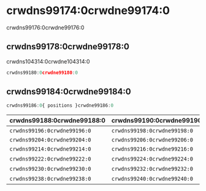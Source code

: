 # crwdns99174:0crwdne99174:0

<p class="description">crwdns99176:0crwdne99176:0</p>

## crwdns99178:0crwdne99178:0

crwdns104314:0crwdne104314:0

```jsx
crwdns99180:0crwdne99180:0
```

## crwdns99184:0crwdne99184:0

```js
crwdns99186:0{ positions }crwdne99186:0
```

| crwdns99188:0crwdne99188:0   | crwdns99190:0crwdne99190:0   | crwdns99192:0crwdne99192:0   | crwdns99194:0crwdne99194:0                                 |
|:---------------------------- |:---------------------------- |:---------------------------- |:---------------------------------------------------------- |
| `crwdns99196:0crwdne99196:0` | `crwdns99198:0crwdne99198:0` | `crwdns99200:0crwdne99200:0` | crwdns99202:0crwdne99202:0                                 |
| `crwdns99204:0crwdne99204:0` | `crwdns99206:0crwdne99206:0` | `crwdns99208:0crwdne99208:0` | [`crwdns99212:0crwdne99212:0`](crwdns99210:0crwdne99210:0) |
| `crwdns99214:0crwdne99214:0` | `crwdns99216:0crwdne99216:0` | `crwdns99218:0crwdne99218:0` | crwdns99220:0crwdne99220:0                                 |
| `crwdns99222:0crwdne99222:0` | `crwdns99224:0crwdne99224:0` | `crwdns99226:0crwdne99226:0` | crwdns99228:0crwdne99228:0                                 |
| `crwdns99230:0crwdne99230:0` | `crwdns99232:0crwdne99232:0` | `crwdns99234:0crwdne99234:0` | crwdns99236:0crwdne99236:0                                 |
| `crwdns99238:0crwdne99238:0` | `crwdns99240:0crwdne99240:0` | `crwdns99242:0crwdne99242:0` | crwdns99244:0crwdne99244:0                                 |